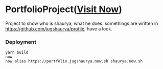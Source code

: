 # PortfolioProject([Visit Now](shaurya.now.sh))

Project to show who is shaurya, what he does.
somethings are written in https://github.com/jugshaurya/profile, have a look.

### Deployment

```
yarn build 
now
now alias https://portfolio.jugshaurya.now.sh shaurya.now.sh
```
